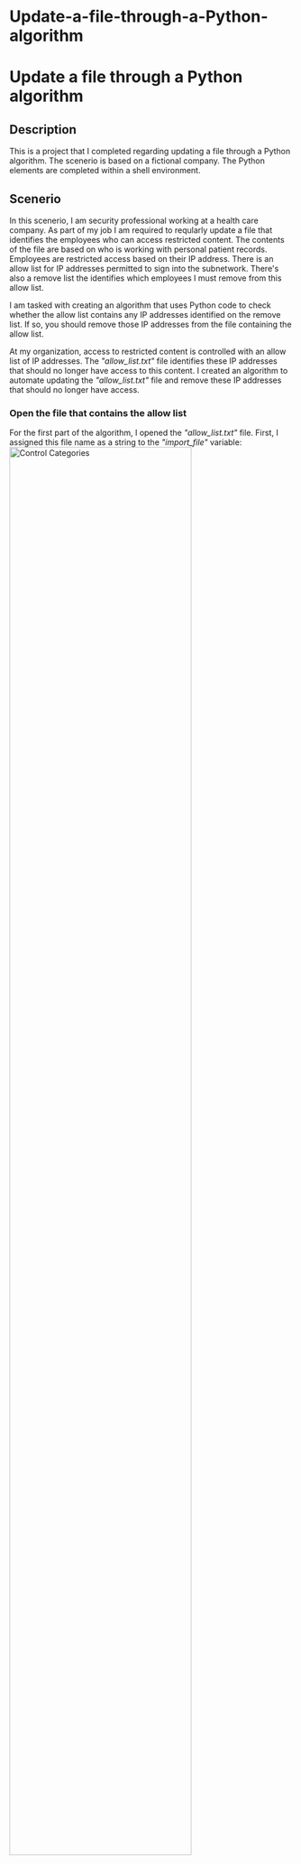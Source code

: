 # Update-a-file-through-a-Python-algorithm
<h1>Update a file through a Python algorithm</h1>

<h2>Description</h2>
This is a project that I completed regarding updating a file through a Python algorithm. The scenerio is based on a fictional company.
The Python elements are completed within a shell environment.

<br />

<h2>Scenerio</h2>

In this scenerio, I am security professional working at a health care company. As part of my job I am required to reqularly update a file that
identifies the employees who can access restricted content. The contents of the file are based on who is working with personal patient records.
Employees are restricted access based on their IP address. There is an allow list for IP addresses permitted to sign into the subnetwork.
There's also a remove list the identifies which employees I must remove from this allow list.

I am tasked with creating an algorithm that uses Python code to check whether the allow list contains any IP addresses identified on the remove list.
If so, you should remove those IP addresses from the file containing the allow list.

At my organization, access to restricted content is controlled with an allow list of IP addresses. The <em>"allow_list.txt"</em> file identifies these
IP addresses that should no longer have access to this content. I created an algorithm to automate updating the <em>"allow_list.txt"</em> file and remove
these IP addresses that should no longer have access.

<p >
<h3> Open the file that contains the allow list </h3>
For the first part of the algorithm, I opened the <em>"allow_list.txt"</em> file. First, I assigned this file name
as a string to the <em>"import_file"</em> variable:
  
<br align="center"/>
<img src="https://imgur.com/CLqvhQ0.png" height="80%" width="80%" alt="Control Categories"/>
<br />

Then, I used a <em>with</em> statement to open the file:

<br align="center"/>
<img src="https://imgur.com/CLqvhQ0.png" height="80%" width="80%" alt="Control Categories"/>
<br />
 
<h3> Describe the permissions string </h3>

The 10-character string can be deconstructed to determine who is authorized to access the
file and their specific permissions. The characters and what they represent are as follows:
- <b>1st character</b>: This character is either a <em>d</em> or hyphen <em>(-)</em> and indicates the file type. If it’s
a <em>d</em>, it’s a directory. If it’s a hyphen <em>(-)</em>, it’s a regular file.
-   <b>2nd-4th characters</b>: These characters indicate the read <em>(r)</em>, write <em>(w)</em>, and execute <em>(x)</em>
permissions for the user. When one of these characters is a hyphen <em>(-)</em> instead, it
indicates that this permission is not granted to the user.
-   <b>5th-7th characters</b>: These characters indicate the read <em>(r)</em>, write <em>(w)</em>, and execute <em>(x)</em>
permissions for the group. When one of these characters is a hyphen <em>(-)</em> instead, it
indicates that this permission is not granted for the group.
-   <b>8th-10th characters</b>: These characters indicate the read <em>(r)</em>, write <em>(w)</em>, and execute <em>(x)</em>
permissions for other. This owner type consists of all other users on the system apart
from the user and the group. When one of these characters is a hyphen <em>(-)</em> instead,
that indicates that this permission is not granted for other.

For example, the file permissions for <em>project_t.txt</em> are <em>-rw-rw-r--</em>. Since the first
character is a hyphen <em>(-)</em>, this indicates that <em>project_t.txt</em> is a file, not a directory. The
second, fifth, and eighth characters are all <em>(r)</em>, which indicates that user, group, and other all have
read permissions. The third and sixth characters are <em>(w)</em>, which indicates that only the user and
group have write permissions. No one has execute permissions for <em>project_t.txt</em>.

<br />

<h3>Change file permissions</h3>

The organization determined that other shouldn't have write access to any of their files. To
comply with this, I referred to the file permissions that I previously returned. I determined
<em>project_k.txt</em> must have the write access removed for other.

The following code demonstrates how I used Linux commands to do this:

<br/>
<img src="https://imgur.com/uEcfgI7.png" height="80%" width="80%" alt="Control Categories"/>
<br />

The first two lines of the screenshot display the commands I entered, and the other lines
display the output of the second command. The <em>chmod</em> command changes the permissions on
files and directories. The first argument indicates what permissions should be changed, and
the second argument specifies the file or directory. In this example, I removed write
permissions from other for the <em>project_k.txt</em> file. After this, I used <em>ls -la</em> to review the
updates I made.


<br />

<h3>Changing file permissions on hidden file</h3>

The research team at my organization recently archived project_x.txt. They do not want
anyone to have write access to this project, but the user and group should have read access.

The following code demonstrates how I used Linux commands to change the permissions:

<br/>
<img src="https://imgur.com/OUoRCU8.png" height="80%" width="80%" alt="Compliance Checklist choices"/>
<br />

The first two lines of the screenshot display the commands I entered, and the other lines
display the output of the second command. I know <em>.project_x.txt</em> is a hidden file because
it starts with a period <em>(.)</em>. In this example, I removed write permissions from the user and
group, and added read permissions to the group. I removed write permissions from the user
with <em>u-w</em>. Then, I removed write permissions from the group with <em>g-w</em>, and added read
permissions to the group with <em>g+r</em>.


<br />

<h3>Change directory permissions</h3>

My organization only wants the <em>researcher2</em> user to have access to the <em>drafts</em> directory
and its contents. This means that no one other than <em>researcher2</em> should have execute
permissions.

The following code demonstrates how I used Linux commands to change the permissions:


<br/>
<img src="https://imgur.com/VGs0H0M.png" height="80%" width="80%" alt="Risk Assessment"/>
<br />

The first two lines of the screenshot display the commands I entered, and the other lines
display the output of the second command. I previously determined that the group had
execute permissions, so I used the <em>chmod</em> command to remove them. The <em>researcher2</em> user
already had execute permissions, so they did not need to be added.

<br />

<h3>Summary</h3>

I changed multiple permissions to match the level of authorization my organization wanted for
files and directories in the <em>projects</em> directory. The first step in this was using <em>ls -la</em> to
check the permissions for the directory. This informed my decisions in the following steps. I
then used the <em>chmod</em> command multiple times to change the permissions on files and
directories
